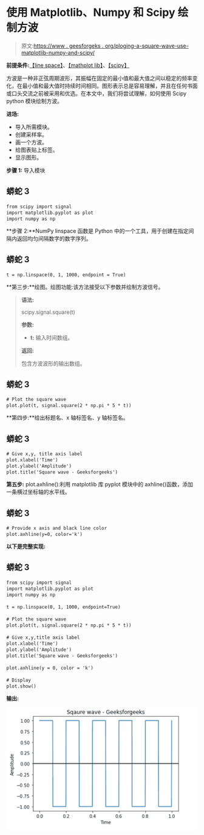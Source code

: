 # 使用 Matplotlib、Numpy 和 Scipy 绘制方波

> 原文:[https://www . geesforgeks . org/ploging-a-square-wave-use-matplotlib-numpy-and-scipy/](https://www.geeksforgeeks.org/plotting-a-square-wave-using-matplotlib-numpy-and-scipy/)

**前提条件:**[【line space】](https://www.geeksforgeeks.org/numpy-linspace-python/)、[【mathplot lib】](https://www.geeksforgeeks.org/python-introduction-matplotlib/)、[【scipy】](https://www.geeksforgeeks.org/data-analysis-with-scipy/)

方波是一种非正弦周期波形，其振幅在固定的最小值和最大值之间以稳定的频率变化，在最小值和最大值时持续时间相同。图形表示总是容易理解，并且在任何书面或口头交流之前被采用和优选。在本文中，我们将尝试理解，如何使用 Scipy python 模块绘制方波。

**进场:**

*   导入所需模块。
*   创建采样率。
*   画一个方波。
*   给图表贴上标签。
*   显示图形。

**步骤 1:** 导入模块

## 蟒蛇 3

```
from scipy import signal
import matplotlib.pyplot as plot
import numpy as np
```

**步骤 2:**NumPy linspace 函数是 Python 中的一个工具，用于创建在指定间隔内返回均匀间隔数字的数字序列。

## 蟒蛇 3

```
t = np.linspace(0, 1, 1000, endpoint = True)
```

**第三步:**绘图。绘图功能:该方法接受以下参数并绘制方波信号。

> **语法:**
> 
> scipy.signal.square(t)
> 
> **参数:**
> 
> *   **t:** 输入时间数组。
> 
> **返回:**
> 
> 包含方波波形的输出数组。

## 蟒蛇 3

```
# Plot the square wave
plot.plot(t, signal.square(2 * np.pi * 5 * t))
```

**第四步:**给出标题名、x 轴标签名、y 轴标签名。

## 蟒蛇 3

```
# Give x,y, title axis label
plot.xlabel('Time')
plot.ylabel('Amplitude')
plot.title('Square wave - Geeksforgeeks')
```

**第五步:** plot.axhline():利用 matplotlib 库 pyplot 模块中的 axhline()函数，添加一条横过坐标轴的水平线。

## 蟒蛇 3

```
# Provide x axis and black line color
plot.axhline(y=0, color='k')
```

**以下是完整实现:**

## 蟒蛇 3

```
from scipy import signal
import matplotlib.pyplot as plot
import numpy as np

t = np.linspace(0, 1, 1000, endpoint=True)

# Plot the square wave
plot.plot(t, signal.square(2 * np.pi * 5 * t))

# Give x,y,title axis label
plot.xlabel('Time')
plot.ylabel('Amplitude')
plot.title('Square wave - Geeksforgeeks')

plot.axhline(y = 0, color = 'k')

# Display
plot.show()
```

**输出:**

![](img/fbc790ac8198957399d035b5e89f4ea6.png)